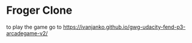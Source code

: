 Froger Clone
===============================

to play the game go to https://ivanjanko.github.io/gwg-udacity-fend-p3-arcadegame-v2/
